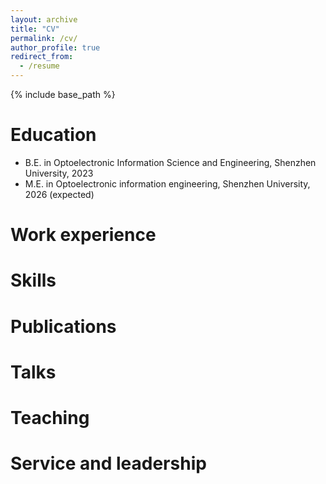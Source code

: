 ```yaml
---
layout: archive
title: "CV"
permalink: /cv/
author_profile: true
redirect_from:
  - /resume
---
```


{% include base_path %}

Education
======
* B.E. in Optoelectronic Information Science and Engineering, Shenzhen University, 2023
* M.E. in Optoelectronic information engineering, Shenzhen University, 2026 (expected)

Work experience
======

Skills
======


Publications
======

Talks
======

Teaching
======
  
Service and leadership
======
